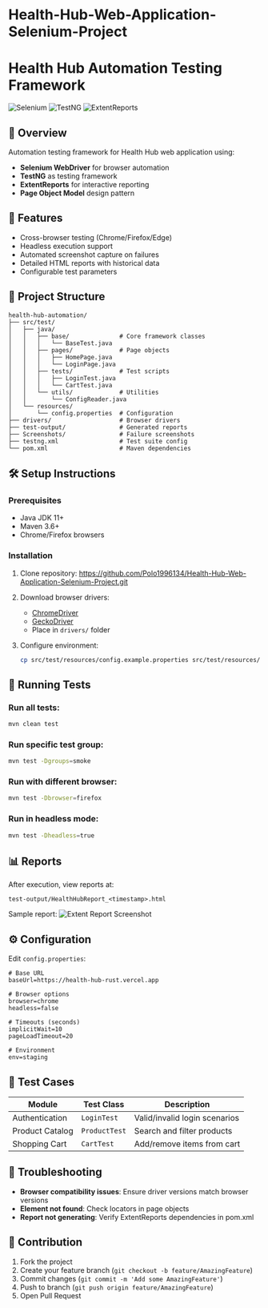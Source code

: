 # Health-Hub-Web-Application-Selenium-Project

# Health Hub Automation Testing Framework

![Selenium](https://img.shields.io/badge/Selenium-4.1.2-green)
![TestNG](https://img.shields.io/badge/TestNG-7.4.0-red)
![ExtentReports](https://img.shields.io/badge/ExtentReports-5.0.9-blue)

## 📌 Overview
Automation testing framework for Health Hub web application using:
- **Selenium WebDriver** for browser automation
- **TestNG** as testing framework
- **ExtentReports** for interactive reporting
- **Page Object Model** design pattern

## 🚀 Features
- Cross-browser testing (Chrome/Firefox/Edge)
- Headless execution support
- Automated screenshot capture on failures
- Detailed HTML reports with historical data
- Configurable test parameters

## 📂 Project Structure
```
health-hub-automation/
├── src/test/
│   ├── java/
│   │   ├── base/              # Core framework classes
│   │   │   └── BaseTest.java
│   │   ├── pages/             # Page objects
│   │   │   ├── HomePage.java
│   │   │   └── LoginPage.java
│   │   ├── tests/             # Test scripts
│   │   │   ├── LoginTest.java
│   │   │   └── CartTest.java
│   │   └── utils/             # Utilities
│   │       └── ConfigReader.java
│   └── resources/
│       └── config.properties  # Configuration
├── drivers/                   # Browser drivers
├── test-output/               # Generated reports
├── Screenshots/               # Failure screenshots
├── testng.xml                 # Test suite config
└── pom.xml                    # Maven dependencies
```

## 🛠 Setup Instructions

### Prerequisites
- Java JDK 11+
- Maven 3.6+
- Chrome/Firefox browsers

### Installation
1. Clone repository:
https://github.com/Polo1996134/Health-Hub-Web-Application-Selenium-Project.git
2. Download browser drivers:
   - [ChromeDriver](https://chromedriver.chromium.org/)
   - [GeckoDriver](https://github.com/mozilla/geckodriver)
   - Place in `drivers/` folder

3. Configure environment:
   ```bash
   cp src/test/resources/config.example.properties src/test/resources/config.properties
   ```

## 🏃 Running Tests

### Run all tests:
```bash
mvn clean test
```

### Run specific test group:
```bash
mvn test -Dgroups=smoke
```

### Run with different browser:
```bash
mvn test -Dbrowser=firefox
```

### Run in headless mode:
```bash
mvn test -Dheadless=true
```

## 📊 Reports
After execution, view reports at:
```
test-output/HealthHubReport_<timestamp>.html
```

Sample report:
![Extent Report Screenshot](https://i.imgur.com/Jb6GX7y.png)

## ⚙ Configuration
Edit `config.properties`:
```properties
# Base URL
baseUrl=https://health-hub-rust.vercel.app

# Browser options
browser=chrome
headless=false

# Timeouts (seconds)
implicitWait=10
pageLoadTimeout=20

# Environment
env=staging
```

## 🧪 Test Cases
| Module       | Test Class        | Description                          |
|--------------|-------------------|--------------------------------------|
| Authentication | `LoginTest`      | Valid/invalid login scenarios        |
| Product Catalog | `ProductTest`    | Search and filter products           |
| Shopping Cart | `CartTest`       | Add/remove items from cart           |

## 🐛 Troubleshooting
- **Browser compatibility issues**: Ensure driver versions match browser versions
- **Element not found**: Check locators in page objects
- **Report not generating**: Verify ExtentReports dependencies in pom.xml

## 🤝 Contribution
1. Fork the project
2. Create your feature branch (`git checkout -b feature/AmazingFeature`)
3. Commit changes (`git commit -m 'Add some AmazingFeature'`)
4. Push to branch (`git push origin feature/AmazingFeature`)
5. Open Pull Request

